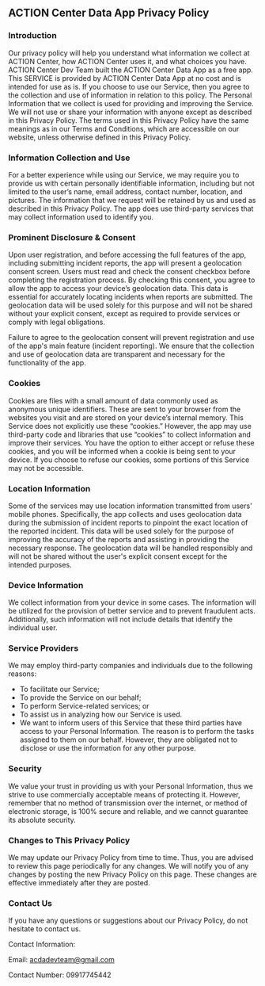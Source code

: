 ACTION Center Data App Privacy Policy
--------------------------
### Introduction ###
Our privacy policy will help you understand what information we collect at ACTION Center, how ACTION Center uses it, and what choices you have.
ACTION Center Dev Team built the ACTION Center Data App as a free app. This SERVICE is provided by ACTION Center Data App at no cost and is intended for use as is.
If you choose to use our Service, then you agree to the collection and use of information in relation to this policy. The Personal Information that we collect is used for providing and improving the Service. We will not use or share your information with anyone except as described in this Privacy Policy.
The terms used in this Privacy Policy have the same meanings as in our Terms and Conditions, which are accessible on our website, unless otherwise defined in this Privacy Policy.

### Information Collection and Use ###
For a better experience while using our Service, we may require you to provide us with certain personally identifiable information, including but not limited to the user’s name, email address, contact number, location, and pictures. The information that we request will be retained by us and used as described in this Privacy Policy.
The app does use third-party services that may collect information used to identify you.

### Prominent Disclosure & Consent ###
Upon user registration, and before accessing the full features of the app, including submitting incident reports, the app will present a geolocation consent screen. Users must read and check the consent checkbox before completing the registration process. By checking this consent, you agree to allow the app to access your device’s geolocation data. This data is essential for accurately locating incidents when reports are submitted. The geolocation data will be used solely for this purpose and will not be shared without your explicit consent, except as required to provide services or comply with legal obligations.

Failure to agree to the geolocation consent will prevent registration and use of the app's main feature (incident reporting). We ensure that the collection and use of geolocation data are transparent and necessary for the functionality of the app.

### Cookies ###
Cookies are files with a small amount of data commonly used as anonymous unique identifiers. These are sent to your browser from the websites you visit and are stored on your device’s internal memory.
This Service does not explicitly use these “cookies.” However, the app may use third-party code and libraries that use “cookies” to collect information and improve their services. You have the option to either accept or refuse these cookies, and you will be informed when a cookie is being sent to your device. If you choose to refuse our cookies, some portions of this Service may not be accessible.

### Location Information ###
Some of the services may use location information transmitted from users' mobile phones. Specifically, the app collects and uses geolocation data during the submission of incident reports to pinpoint the exact location of the reported incident. This data will be used solely for the purpose of improving the accuracy of the reports and assisting in providing the necessary response. The geolocation data will be handled responsibly and will not be shared without the user's explicit consent except for the intended purposes.

### Device Information ###
We collect information from your device in some cases. The information will be utilized for the provision of better service and to prevent fraudulent acts. Additionally, such information will not include details that identify the individual user.

### Service Providers ###
We may employ third-party companies and individuals due to the following reasons:

* To facilitate our Service;
* To provide the Service on our behalf;
* To perform Service-related services; or
* To assist us in analyzing how our Service is used.
* We want to inform users of this Service that these third parties have access to your Personal Information. The reason is to perform the tasks assigned to them on our behalf. However, they are obligated not to disclose or use the information for any other purpose.

### Security ###
We value your trust in providing us with your Personal Information, thus we strive to use commercially acceptable means of protecting it. However, remember that no method of transmission over the internet, or method of electronic storage, is 100% secure and reliable, and we cannot guarantee its absolute security.

### Changes to This Privacy Policy ###
We may update our Privacy Policy from time to time. Thus, you are advised to review this page periodically for any changes. We will notify you of any changes by posting the new Privacy Policy on this page. These changes are effective immediately after they are posted.

### Contact Us ###
If you have any questions or suggestions about our Privacy Policy, do not hesitate to contact us.

Contact Information:

Email: acdadevteam@gmail.com

Contact Number: 09917745442

